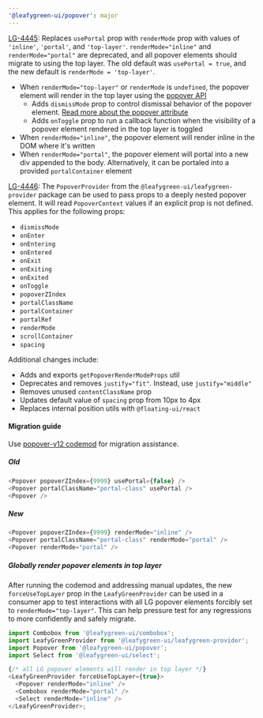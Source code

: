 ```yaml
---
'@leafygreen-ui/popover': major
---
```


[LG-4445](https://jira.mongodb.org/browse/LG-4445): Replaces `usePortal` prop with `renderMode` prop with values of `'inline'`, `'portal'`, and `'top-layer'`. `renderMode="inline"` and `renderMode="portal"` are deprecated, and all popover elements should migrate to using the top layer. The old default was `usePortal = true`, and the new default is `renderMode = 'top-layer'`.
  - When `renderMode="top-layer"` or `renderMode` is `undefined`, the popover element will render in the top layer using the [popover API](https://developer.mozilla.org/en-US/docs/Web/API/Popover_API)
    - Adds `dismissMode` prop to control dismissal behavior of the popover element. [Read more about the popover attribute](https://developer.mozilla.org/en-US/docs/Web/HTML/Global_attributes/popover)
    - Adds `onToggle` prop to run a callback function when the visibility of a popover element rendered in the top layer is toggled
  - When `renderMode="inline"`, the popover element will render inline in the DOM where it's written
  - When `renderMode="portal"`, the popover element will portal into a new div appended to the body. Alternatively, it can be portaled into a provided `portalContainer` element

[LG-4446](https://jira.mongodb.org/browse/LG-4446): The `PopoverProvider` from the `@leafygreen-ui/leafygreen-provider` package can be used to pass props to a deeply nested popover element. It will read `PopoverContext` values if an explicit prop is not defined. This applies for the following props:
  - `dismissMode`
  - `onEnter`
  - `onEntering`
  - `onEntered`
  - `onExit`
  - `onExiting`
  - `onExited`
  - `onToggle`
  - `popoverZIndex`
  - `portalClassName`
  - `portalContainer`
  - `portalRef`
  - `renderMode`
  - `scrollContainer`
  - `spacing`

Additional changes include:
- Adds and exports `getPopoverRenderModeProps` util
- Deprecates and removes `justify="fit"`. Instead, use `justify="middle"`
- Removes unused `contentClassName` prop
- Updates default value of `spacing` prop from 10px to 4px
- Replaces internal position utils with `@floating-ui/react`

#### Migration guide

Use [popover-v12 codemod](https://github.com/mongodb/leafygreen-ui/tree/main/tools/codemods#popover-v12) for migration assistance.

##### Old
```js
<Popover popoverZIndex={9999} usePortal={false} />
<Popover portalClassName="portal-class" usePortal />
<Popover />
```

##### New
```js
<Popover popoverZIndex={9999} renderMode="inline" />
<Popover portalClassName="portal-class" renderMode="portal" />
<Popover renderMode="portal" />
```

##### Globally render popover elements in top layer
After running the codemod and addressing manual updates, the new `forceUseTopLayer` prop in the `LeafyGreenProvider` can be used in a consumer app to test interactions with all LG popover elements forcibly set to `renderMode="top-layer"`. This can help pressure test for any regressions to more confidently and safely migrate.

```js
import Combobox from '@leafygreen-ui/combobox';
import LeafyGreenProvider from '@leafygreen-ui/leafygreen-provider';
import Popover from '@leafygreen-ui/popover';
import Select from '@leafygreen-ui/select';

{/* all LG popover elements will render in top layer */}
<LeafyGreenProvider forceUseTopLayer={true}>
  <Popover renderMode="inline" />
  <Combobox renderMode="portal" />
  <Select renderMode="inline" />
</LeafyGreenProvider>;
```
